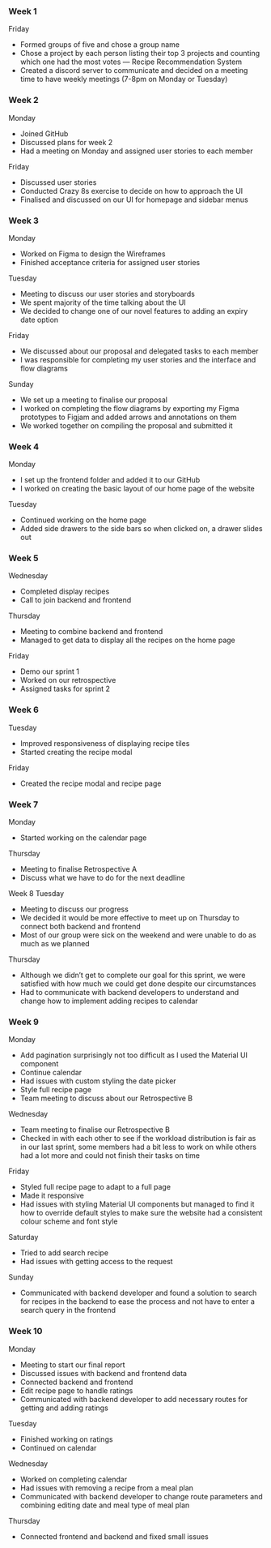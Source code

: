 ### Week 1
Friday
-	Formed groups of five and chose a group name
-	Chose a project by each person listing their top 3 projects and counting which one had the most votes — Recipe Recommendation System
-	Created a discord server to communicate and decided on a meeting time to have weekly meetings (7-8pm on Monday or Tuesday)

### Week 2
Monday
-	Joined GitHub
-	Discussed plans for week 2
-	Had a meeting on Monday and assigned user stories to each member

Friday
-	Discussed user stories
-	Conducted Crazy 8s exercise to decide on how to approach the UI
-	Finalised and discussed on our UI for homepage and sidebar menus

### Week 3
Monday
-	Worked on Figma to design the Wireframes
-	Finished acceptance criteria for assigned user stories

Tuesday
-	Meeting to discuss our user stories and storyboards
-	We spent majority of the time talking about the UI
-	We decided to change one of our novel features to adding an expiry date option

Friday
-	We discussed about our proposal and delegated tasks to each member
-	I was responsible for completing my user stories and the interface and flow diagrams

Sunday
-	We set up a meeting to finalise our proposal
-	I worked on completing the flow diagrams by exporting my Figma prototypes to Figjam and added arrows and annotations on them
-	We worked together on compiling the proposal and submitted it

### Week 4
Monday
-	I set up the frontend folder and added it to our GitHub
-	I worked on creating the basic layout of our home page of the website

Tuesday
-	Continued working on the home page
-	Added side drawers to the side bars so when clicked on, a drawer slides out

### Week 5
Wednesday
-	Completed display recipes
-	Call to join backend and frontend

Thursday
-	Meeting to combine backend and frontend
-	Managed to get data to display all the recipes on the home page

Friday
-	Demo our sprint 1
-	Worked on our retrospective
-	Assigned tasks for sprint 2

### Week 6
Tuesday
-	Improved responsiveness of displaying recipe tiles
-	Started creating the recipe modal

Friday
-	Created the recipe modal and recipe page

### Week 7
Monday
-	Started working on the calendar page

Thursday
-	Meeting to finalise Retrospective A
-	Discuss what we have to do for the next deadline

Week 8
Tuesday
-	Meeting to discuss our progress
-	We decided it would be more effective to meet up on Thursday to connect both backend and frontend
-	Most of our group were sick on the weekend and were unable to do as much as we planned

Thursday
-	Although we didn’t get to complete our goal for this sprint, we were satisfied with how much we could get done despite our circumstances
-	Had to communicate with backend developers to understand and change how to implement adding recipes to calendar

### Week 9
Monday
-	Add pagination surprisingly not too difficult as I used the Material UI component
-	Continue calendar
  - Had issues with custom styling the date picker
-	Style full recipe page
-	Team meeting to discuss about our Retrospective B

Wednesday
-	Team meeting to finalise our Retrospective B
-	Checked in with each other to see if the workload distribution is fair as in our last sprint, some members had a bit less to work on while others had a lot more and could not finish their tasks on time

Friday
-	Styled full recipe page to adapt to a full page
-	Made it responsive
-	Had issues with styling Material UI components but managed to find it how to override default styles to make sure the website had a consistent colour scheme and font style

Saturday
-	Tried to add search recipe
  - Had issues with getting access to the request

Sunday
-	Communicated with backend developer and found a solution to search for recipes in the backend to ease the process and not have to enter a search query in the frontend


### Week 10
Monday
-	Meeting to start our final report
-	Discussed issues with backend and frontend data
-	Connected backend and frontend
-	Edit recipe page to handle ratings
-	Communicated with backend developer to add necessary routes for getting and adding ratings

Tuesday
-	Finished working on ratings
-	Continued on calendar

Wednesday
-	Worked on completing calendar
  - Had issues with removing a recipe from a meal plan
-	Communicated with backend developer to change route parameters and combining editing date and meal type of meal plan

Thursday
- Connected frontend and backend and fixed small issues
